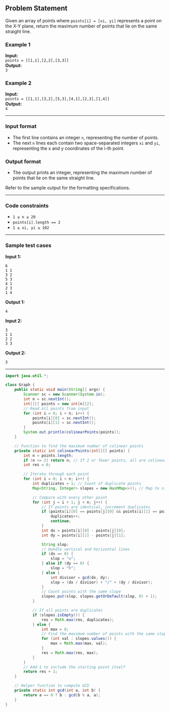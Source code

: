 ## Problem Statement

Given an array of points where `points[i] = [xi, yi]` represents a point on the X-Y plane, return the maximum number of points that lie on the same straight line.

### Example 1

**Input:**  
`points = [[1,1],[2,2],[3,3]]`  
**Output:**  
`3`

### Example 2

**Input:**  
`points = [[1,1],[3,2],[5,3],[4,1],[2,3],[1,4]]`  
**Output:**  
`4`

---

### Input format

- The first line contains an integer `n`, representing the number of points.
- The next `n` lines each contain two space-separated integers `xi` and `yi`, representing the x and y coordinates of the i-th point.

### Output format

- The output prints an integer, representing the maximum number of points that lie on the same straight line.

Refer to the sample output for the formatting specifications.

---

### Code constraints

- `1 ≤ n ≤ 20`
- `points[i].length == 2`
- `1 ≤ xi, yi ≤ 102`

---

### Sample test cases

**Input 1:**
```
6
1 1
3 2
5 3
4 1
2 3
1 4
```
**Output 1:**
```
4
```

**Input 2:**
```
3
1 1
2 2
3 3
```
**Output 2:**
```
3
```

---

```java
import java.util.*;

class Graph {
    public static void main(String[] args) {
        Scanner sc = new Scanner(System.in);
        int n = sc.nextInt();
        int[][] points = new int[n][2];
        // Read all points from input
        for (int i = 0; i < n; i++) {
            points[i][0] = sc.nextInt();
            points[i][1] = sc.nextInt();
        }
        System.out.println(colinearPoints(points));
    }

    // Function to find the maximum number of colinear points
    private static int colinearPoints(int[][] points) {
        int n = points.length;
        if (n <= 2) return n; // If 2 or fewer points, all are colinear
        int res = 0;

        // Iterate through each point
        for (int i = 0; i < n; i++) {
            int duplicates = 1; // Count of duplicate points
            Map<String, Integer> slopes = new HashMap<>(); // Map to store slopes

            // Compare with every other point
            for (int j = i + 1; j < n; j++) {
                // If points are identical, increment duplicates
                if (points[i][0] == points[j][0] && points[i][1] == points[j][1]) {
                    duplicates++;
                    continue;
                }
                int dx = points[i][0] - points[j][0];
                int dy = points[i][1] - points[j][1];

                String slop;
                // Handle vertical and horizontal lines
                if (dx == 0) {
                    slop = "v";
                } else if (dy == 0) {
                    slop = "h";
                } else {
                    int divisor = gcd(dx, dy);
                    slop = (dx / divisor) + "/" + (dy / divisor);
                }
                // Count points with the same slope
                slopes.put(slop, slopes.getOrDefault(slop, 0) + 1);
            }

            // If all points are duplicates
            if (slopes.isEmpty()) {
                res = Math.max(res, duplicates);
            } else {
                int max = 0;
                // Find the maximum number of points with the same slope
                for (int val : slopes.values()) {
                    max = Math.max(max, val);
                }
                res = Math.max(res, max);
            }
        }
        // Add 1 to include the starting point itself
        return res + 1;
    }

    // Helper function to compute GCD
    private static int gcd(int a, int b) {
        return a == 0 ? b : gcd(b % a, a);
    }
}
```